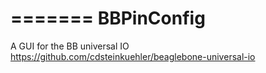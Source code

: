 =======
BBPinConfig
===========

A GUI for the BB universal IO
https://github.com/cdsteinkuehler/beaglebone-universal-io

